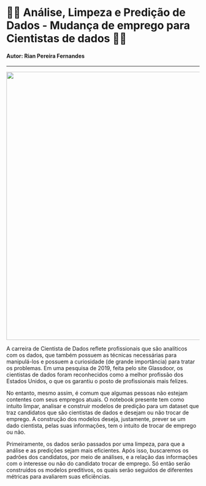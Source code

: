 # 👨‍💻 Análise, Limpeza e Predição de Dados - Mudança de emprego para Cientistas de dados 👩‍💻
#### Autor: Rian Pereira Fernandes
---
<div align = "center">
<img src = "https://extra.globo.com/incoming/15006661-efd-21c/w976h550-PROP/mudar-emprego-2015.jpg" width = "700px" />
<div align = "left">
 
A carreira de Cientista de Dados reflete profissionais que são analíticos com os dados, que também possuem as técnicas necessárias para manipulá-los e possuem a curiosidade (de grande importância) para tratar os problemas. Em uma pesquisa de 2019, feita pelo site Glassdoor, os cientistas de dados foram reconhecidos como a melhor profissão dos Estados Unidos, o que os garantiu o posto de profissionais mais felizes.
 
No entanto, mesmo assim, é comum que algumas pessoas não estejam contentes com seus empregos atuais. O notebook presente tem como intuito limpar, analisar e construir modelos de predição para um dataset que traz candidatos que são cientistas de dados e desejam ou não trocar de emprego. A construção dos modelos deseja, justamente, prever se um dado cientista, pelas suas informações, tem o intuito de trocar de emprego ou não.

Primeiramente, os dados serão passados por uma limpeza, para que a análise e as predições sejam mais eficientes. Após isso, buscaremos os padrões dos candidatos, por meio de análises, e a relação das informações com o interesse ou não do candidato trocar de emprego. Só então serão construídos os modelos preditivos, os quais serão seguidos de diferentes métricas para avaliarem suas eficiências. 
